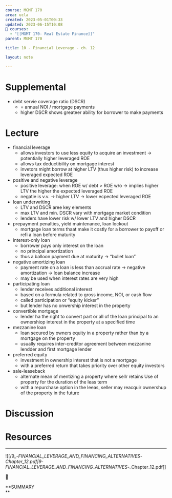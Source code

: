 ```yaml
---
course: MGMT 170
area: ucla
created: 2023-05-01T00:33
updated: 2023-06-15T10:08
📕 courses:
  - "[[MGMT 170- Real Estate Finance]]"
parent: MGMT 170

title: 10 - Financial Leverage - ch. 12

layout: note

---
```

# Supplemental

- debt servie coverage ratio (DSCR)
    - = annual NOI / mortgage payments
    - higher DSCR shows greateer ability for borrower to make payments

# Lecture

- financial leverage
    - allows investors to use less equity to acquire an investment → potentially higher leveraged ROE
    - allows tax deductibility on mortgage interest
    - invetors might borrow at higher LTV (thus higher risk) to increase leveraged expected ROE
- positive and negative leverage
    - positive leverage: when ROE w/ debt > ROE w/o → implies higher LTV the higher the expected leveraged ROE
    - negatie is v.v. → higher LTV → lower ecpected leveraged ROE
- loan underwriting
    - LTV and DSCR aree key elements
    - max LTV and min. DSCR vary with mortgage market condition
    - lenders have lower risk w/ lower LTV and higher DSCR
- prepayment penalties, yield maintenance, loan lockout
    - mortgage loan terms thaat make it costly for a borrower to payoff or refi a loan before maturity
- interest-only loan
    - borrower pays only interest on the loan
    - no principal amortization
    - thus a balloon payment due at maturity → “bullet loan”
- negative amortizing loan
    - payment rate on a loan is less than accrual rate → negative amortization → loan balance increase
    - may be used when interest rates are very high
- participating loan
    - lender receives additional interest
    - based on a formula related to gross income, NOI, or cash flow
    - called participation or “equity kicker”
    - but lender has no onwership interest in the property
- convertible mortgage
    - lender ha the right to convert part or all of the loan principal to an ownershiop interest in the property at a specified time
- mezzanine loan
    - loan secured by owners equity in a property rather than by a mortgage on the property
    - usually requires inter-creditor agreement between mezzanine lendder and first mortgage lender
- preferred equity
    - investment in ownership interest that is not a mortgage
    - with a preferred return that takes priority over other equity investors
- sale-leaseback
    - alternate mean of mentizing a property where sellr retains Use of property for the duration of the leas term
    - with a repurchase option in the leeas, seller may reacquir ownershup of the property in the future

# Discussion

# Resources

---

![[/9_-_FINANCIAL_LEVERAGE_AND_FINANCING_ALTERNATIVES_-_Chapter_12.pdf|9_-_FINANCIAL_LEVERAGE_AND_FINANCING_ALTERNATIVES_-_Chapter_12.pdf]]

  

📌

**SUMMARY  
**